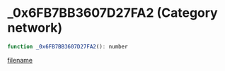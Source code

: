 # _0x6FB7BB3607D27FA2 (Category network)

```js
function _0x6FB7BB3607D27FA2(): number
```

[filename](_0x6FB7BB3607D27FA2_m.md ':include')